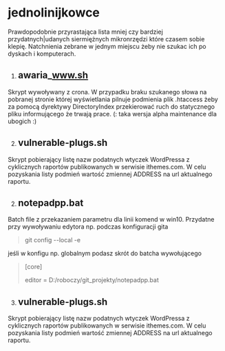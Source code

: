 # jednolinijkowce

Prawdopodobnie przyrastająca lista mniej czy bardziej przydatnych|udanych siermiężnych mikronrzędzi które czasem sobie klepię.
Natchnienia zebrane w jednym miejscu żeby nie szukac ich po dyskach i komputerach.

1. ## awaria_www.sh
Skrypt wywoływany z crona. W przypadku braku szukanego słowa na pobranej stronie której wyświetlania pilnuje podmienia plik .htaccess żeby za pomocą dyrektywy DirectoryIndex przekierować ruch do statycznego pliku informującego że trwają prace. (: taka wersja alpha maintenance dla ubogich :)

2. ## vulnerable-plugs.sh
Skrypt pobierający listę nazw podatnych wtyczek WordPressa z cyklicznych raportów publikowanych w serwisie ithemes.com. W celu pozyskania listy podmień wartość zmiennej ADDRESS na url aktualnego raportu.

2. ## notepadpp.bat
Batch file z przekazaniem parametru dla linii komend w win10. Przydatne przy wywoływaniu edytora np. podczas konfiguracji gita 

> git config --local -e

jeśli w konfigu np. globalnym podasz skrót do batcha wywołującego

> [core]
>
> editor = D:/roboczy/git_projekty/notepadpp.bat

3. ## vulnerable-plugs.sh
Skrypt pobierający listę nazw podatnych wtyczek WordPressa z cyklicznych raportów publikowanych w serwisie ithemes.com. W celu pozyskania listy podmień wartość zmiennej ADDRESS na url aktualnego raportu.